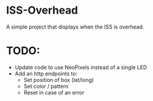 ISS-Overhead
============

A simple project that displays when the ISS is overhead.

TODO:
=====
- Update code to use NeoPixels instead of a single LED
- Add an http endpoints to:
  - Set position of box (lat/long)
  - Set color / pattern
  - Reset in case of an error
